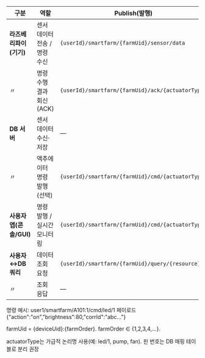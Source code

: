 | 구분                | 역할                | Publish(발행)                                       | Subscribe(구독)                                    | 토픽 예시                                            | 페이로드 예시(JSON)                                                                | 비고                                  |
| ----------------- | ----------------- | ------------------------------------------------- | ------------------------------------------------ | ------------------------------------------------ | ---------------------------------------------------------------------------- | ----------------------------------- |
| **라즈베리파이(기기)**    | 센서 데이터 전송 / 명령 수신 | `{userId}/smartfarm/{farmUid}/sensor/data`        | `{userId}/smartfarm/{farmUid}/cmd/#`             | `user1/smartfarm/A101:1/sensor/data`             | `{"temp":23.5,"hum":60,"co2":800,"soil":420,"ts":"2025-10-23T02:10:00Z"}`    | 10~30초 주기 발행. 4개 센서값 포함. QoS 0~1    |
| 〃                 | 명령 수행 결과 회신(ACK)  | `{userId}/smartfarm/{farmUid}/ack/{actuatorType}` | —                                                | `user1/smartfarm/A101:1/ack/pump`                | `{"status":"ok","action":"on","duration":3000,"ts":"...","corrId":"abc..."}` | 실패 시 `status:"nack", "error":"..."` |
| **DB 서버**         | 센서 데이터 수신·저장      | —                                                 | `+/smartfarm/+/sensor/data`                      | `user1/smartfarm/A101:1/sensor/data`             | 위와 동일                                                                        | 파싱 후 `sensor_logs` INSERT           |
| 〃                 | 액추에이터 명령 발행(선택)   | `{userId}/smartfarm/{farmUid}/cmd/{actuatorType}` | `{userId}/smartfarm/+/ack/#`                     | `user1/smartfarm/A101:1/cmd/pump`                | `{"action":"on","duration":3000,"corrId":"abc..."}`                          | QoS 1 권장. ACK로 결과 확인                |
| **사용자 앱(콘솔/GUI)** | 명령 발행 / 실시간 모니터링  | `{userId}/smartfarm/{farmUid}/cmd/{actuatorType}` | `{userId}/smartfarm/+/sensor/data`               | `user1/smartfarm/A101:1/cmd/led/1`               | `{"action":"on","brightness":80,"corrId":"abc..."}`                          | 로그인 사용자 소유 농장만 구독                   |
| **사용자↔DB 쿼리**     | 데이터 조회 요청         | `{userId}/smartfarm/{farmUid}/query/{resource}`   | —                                                | `user1/smartfarm/A101:1/query/sensor_logs`       | `{"corrId":"9f3...","type":"select","limit":100,"since":"...Z"}`             | QoS 1                               |
| 〃                 | 조회 응답             | —                                                 | `{userId}/smartfarm/{farmUid}/resp/{resource}/#` | `user1/smartfarm/A101:1/resp/sensor_logs/9f3...` | `{"corrId":"9f3...","status":"ok","rows":[...],"count":100}`                 | Retained 금지                         |

명령 예시: user1/smartfarm/A101:1/cmd/led/1 페이로드 {"action":"on","brightness":80,"corrId":"abc..."}

farmUid = {deviceUid}:{farmOrder}. farmOrder ∈ {1,2,3,4,...}.

actuatorType는 가급적 논리명 사용(예: led/1, pump, fan). 핀 번호는 DB 매핑 테이블로 분리 권장
